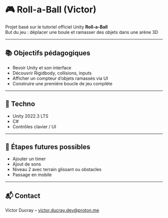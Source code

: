 # 🎮 Roll-a-Ball (Victor)

Projet basé sur le tutoriel officiel Unity **Roll-a-Ball**  
But du jeu : déplacer une boule et ramasser des objets dans une arène 3D

---

## 📚 Objectifs pédagogiques

- Revoir Unity et son interface
- Découvrir Rigidbody, collisions, inputs
- Afficher un compteur d’objets ramassés via UI
- Construire une première boucle de jeu complète

---

## 🔧 Techno

- Unity 2022.3 LTS
- C#
- Contrôles clavier / UI

---

## 🚀 Étapes futures possibles

- Ajouter un timer
- Ajout de sons
- Niveau 2 avec terrain glissant ou obstacles
- Passage en mobile

---

## 📬 Contact

Victor Ducray – [victor.ducray.dev@proton.me](mailto:victor.ducray.dev@proton.me)
